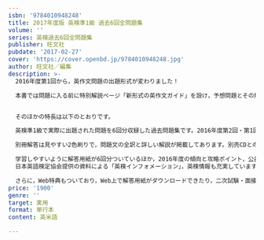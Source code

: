```yaml
---
isbn: '9784010948248'
title: 2017年度版 英検準1級 過去6回全問題集
volume: ''
series: 英検過去6回全問題集
publisher: 旺文社
pubdate: '2017-02-27'
cover: 'https://cover.openbd.jp/9784010948248.jpg'
author: 旺文社／編集
description: >-
  2016年度第1回から，英作文問題の出題形式が変わりました！

  本書では問題に入る前に特別解説ページ「新形式の英作文ガイド」を設け，予想問題とその解説を掲載しています。新形式の英作文対策にご活用ください。


  そのほかの特長は以下のとおりです。

  英検準1級で実際に出題された問題を6回分収録した過去問題集です。2016年度第2回・第1回，2015年度第3回・第2回・第1回，2014年度第3回の問題を収録しています。

  別冊解答は見やすい2色刷りで，問題文の全訳と詳しい解説が掲載してあります。別売CDとの併用により，リスニングテストと二次試験・面接の対策をより効果的に行うことができます。 

  学習しやすいように解答用紙が6回分ついているほか，2016年度の傾向と攻略ポイント，公益財団法人
  日本英語検定協会提供の資料による「英検インフォメーション」，英検情報も充実しています。

  さらに，Web特典もついており，Web上で解答用紙がダウンロードできたり，二次試験・面接対策として面接室に入室してから退室するまでの流れが映像と音声で確認できたりと，大変お得な内容になっています。
price: '1900'
genre: ''
target: 実用
format: 単行本
content: 英米語

---
```

